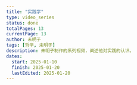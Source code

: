 ```yaml
---
title: "实践学"
type: video_series
status: done
totalPages: 13
currentPage: 13
author: 未明子
tags: [哲学, 未明子]
description: 未明子制作的系列视频，阐述他对实践的认识。
dates:
  start: 2025-01-10
  finish: 2025-01-20
  lastEdited: 2025-01-20
---
```



